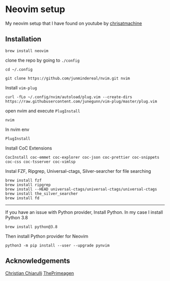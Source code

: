 # Neovim setup

My neovim setup that I have found on youtube by [chrisatmachine](https://www.youtube.com/channel/UCS97tchJDq17Qms3cux8wcA)

## Installation

```shell
brew install neovim
```

clone the repo by going to `./config`

```shell
cd ~/.config
```

```shell
git clone https://github.com/junmindereal/nvim.git nvim
```

Install `vim-plug`

```shell
curl -fLo ~/.config/nvim/autoload/plug.vim --create-dirs https://raw.githubusercontent.com/junegunn/vim-plug/master/plug.vim
```

open nvim and execute `PlugInstall`

```shell
nvim
```

In nvim env

```
PlugInstall
```

Install CoC Extensions

```
CocInstall coc-emmet coc-explorer coc-json coc-prettier coc-snippets coc-css coc-tsserver coc-vimlsp
```

Instal FZF, Ripgrep, Universal-ctags, Silver-searcher for file searching

```shell
brew install fzf
brew install ripgrep
brew install --HEAD universal-ctags/universal-ctags/universal-ctags
brew install the_silver_searcher
brew install fd
```

---

If you have an issue with Python provider, Install Python. In my case I install Python 3.8

```shell
brew install python@3.8
```

Then install Python provider for Neovim

```shell
python3 -m pip install --user --upgrade pynvim
```

## Acknowledgements

[Christian Chiarulli](https://github.com/ChristianChiarulli)
[ThePrimeagen](https://www.youtube.com/channel/UC8ENHE5xdFSwx71u3fDH5Xw)
